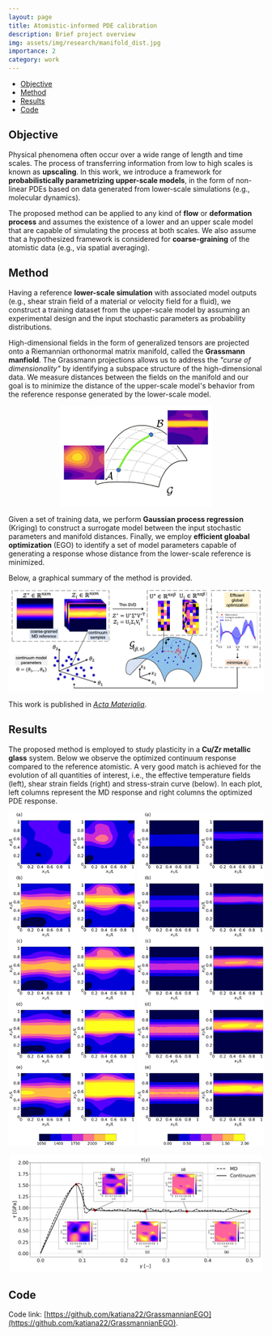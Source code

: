 ```yaml
---
layout: page
title: Atomistic-informed PDE calibration
description: Brief project overview
img: assets/img/research/manifold_dist.jpg
importance: 2
category: work
---
```


* [Objective](#objective)
* [Method](#method)
* [Results](#results)
* [Code](#code)

## Objective
Physical phenomena often occur over a wide range of length and time scales. The process of transferring information from low to high scales is known as **upscaling**. 
In this work, we introduce a framework for **probabilistically parametrizing upper-scale models**, in the form of non-linear PDEs based on data generated from lower-scale simulations (e.g., molecular dynamics). 

The proposed method can be applied to any kind of **flow** or **deformation process** and assumes the existence of a lower and an upper scale model that are capable of simulating the process at both scales. We also assume that a hypothesized framework is considered for **coarse-graining** of the atomistic data (e.g., via spatial averaging). 


## Method 
Having a reference **lower-scale simulation** with associated model outputs (e.g., shear strain field of a material or velocity field for a fluid), we construct a training dataset from the upper-scale model by assuming an experimental design and the input stochastic parameters as probability distributions.

High-dimensional fields in the form of generalized tensors are projected onto a Riemannian orthonormal matrix manifold, called the **Grassmann manfiold**. The Grassmann projections allows us to address the *"curse of dimensionality"* by identifying a subspace structure of the high-dimensional data. We measure distances between the fields on the manifold and our goal is to minimize the distance of the upper-scale model's behavior from the reference response generated by the lower-scale model. 

<p align="center">
  <img src="/assets/img/research/manifold_dist.jpg" alt="manifold distance" style="width:300px;"/>
</p>

Given a set of training data, we perform **Gaussian process regression** (Kriging) to construct a surrogate model between the input stochastic parameters and manifold distances. Finally, we employ **efficient gloabal optimization** (EGO) to identify a set of model parameters capable of generating a response whose distance from the lower-scale reference is minimized. 

Below, a graphical summary of the method is provided.

<p align="center">
  <img src="/assets/img/research/Graphical-illustration.jpg" alt="method" style="width:800px;"/>
</p>

This work is published in [_Acta Materialia_](https://www.sciencedirect.com/science/article/pii/S1359645421003888?dgcid=coauthor).   

## Results
The proposed method is employed to study plasticity in a **Cu/Zr metallic glass** system. Below we observe the optimized continuum response compared to the reference atomistic. A very good match is achieved for the evolution of all quantities of interest, i.e., the effective temperature fields (left), shear strain fields (right) and stress-strain curve (below). In each plot, left columns represent the MD response and right columns the optimized PDE response.

<p align="center">
  <img src="/assets/img/research/eff-temp-application.jpg" width="250" />  <img src="/assets/img/research/shear-strain-application.jpg" width="250"/> 
</p>
  
<p align="center">
  <img src="/assets/img/research/stress--strain-application.jpg" alt="stress-strain curve" width="500"/>
</p>  

## Code  
Code link: [https://github.com/katiana22/GrassmannianEGO](https://github.com/katiana22/GrassmannianEGO).

